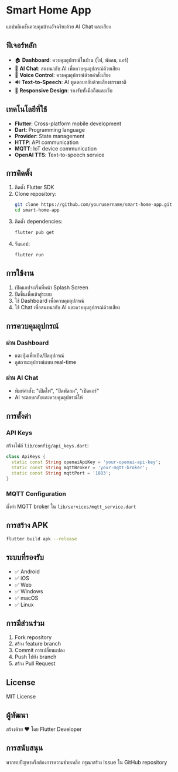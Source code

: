 # Smart Home App

แอปพลิเคชันควบคุมบ้านอัจฉริยะด้วย AI Chat และเสียง

## ฟีเจอร์หลัก

- 🏠 **Dashboard**: ควบคุมอุปกรณ์ในบ้าน (ไฟ, พัดลม, แอร์)
- 💬 **AI Chat**: สนทนากับ AI เพื่อควบคุมอุปกรณ์ด้วยเสียง
- 🎤 **Voice Control**: ควบคุมอุปกรณ์ด้วยคำสั่งเสียง
- 🔊 **Text-to-Speech**: AI พูดตอบกลับด้วยเสียงธรรมชาติ
- 📱 **Responsive Design**: รองรับทั้งมือถือและเว็บ

## เทคโนโลยีที่ใช้

- **Flutter**: Cross-platform mobile development
- **Dart**: Programming language
- **Provider**: State management
- **HTTP**: API communication
- **MQTT**: IoT device communication
- **OpenAI TTS**: Text-to-speech service

## การติดตั้ง

1. ติดตั้ง Flutter SDK
2. Clone repository:
   ```bash
   git clone https://github.com/yourusername/smart-home-app.git
   cd smart-home-app
   ```
3. ติดตั้ง dependencies:
   ```bash
   flutter pub get
   ```
4. รันแอป:
   ```bash
   flutter run
   ```

## การใช้งาน

1. เปิดแอปจะเริ่มที่หน้า Splash Screen
2. ปัดขึ้นเพื่อเข้าสู่ระบบ
3. ใช้ Dashboard เพื่อควบคุมอุปกรณ์
4. ใช้ Chat เพื่อสนทนากับ AI และควบคุมอุปกรณ์ด้วยเสียง

## การควบคุมอุปกรณ์

### ผ่าน Dashboard
- แตะปุ่มเพื่อเปิด/ปิดอุปกรณ์
- ดูสถานะอุปกรณ์แบบ real-time

### ผ่าน AI Chat
- พิมพ์คำสั่ง: "เปิดไฟ", "ปิดพัดลม", "เปิดแอร์"
- AI จะตอบกลับและควบคุมอุปกรณ์ให้

## การตั้งค่า

### API Keys
สร้างไฟล์ `lib/config/api_keys.dart`:
```dart
class ApiKeys {
  static const String openaiApiKey = 'your-openai-api-key';
  static const String mqttBroker = 'your-mqtt-broker';
  static const String mqttPort = '1883';
}
```

### MQTT Configuration
ตั้งค่า MQTT broker ใน `lib/services/mqtt_service.dart`

## การสร้าง APK

```bash
flutter build apk --release
```

## ระบบที่รองรับ

- ✅ Android
- ✅ iOS
- ✅ Web
- ✅ Windows
- ✅ macOS
- ✅ Linux

## การมีส่วนร่วม

1. Fork repository
2. สร้าง feature branch
3. Commit การเปลี่ยนแปลง
4. Push ไปยัง branch
5. สร้าง Pull Request

## License

MIT License

## ผู้พัฒนา

สร้างด้วย ❤️ โดย Flutter Developer

## การสนับสนุน

หากพบปัญหาหรือต้องการความช่วยเหลือ กรุณาสร้าง Issue ใน GitHub repository
